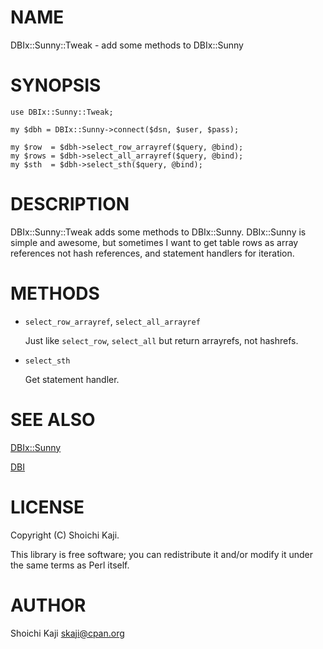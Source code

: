 # NAME

DBIx::Sunny::Tweak - add some methods to DBIx::Sunny

# SYNOPSIS

    use DBIx::Sunny::Tweak;

    my $dbh = DBIx::Sunny->connect($dsn, $user, $pass);

    my $row  = $dbh->select_row_arrayref($query, @bind);
    my $rows = $dbh->select_all_arrayref($query, @bind);
    my $sth  = $dbh->select_sth($query, @bind);

# DESCRIPTION

DBIx::Sunny::Tweak adds some methods to DBIx::Sunny.
DBIx::Sunny is simple and awesome,
but sometimes I want to get table rows as
array references not hash references,
and statement handlers for iteration.

# METHODS

- `select_row_arrayref`, `select_all_arrayref`

    Just like `select_row`, `select_all` but return arrayrefs, not hashrefs.

- `select_sth`

    Get statement handler.

# SEE ALSO

[DBIx::Sunny](https://metacpan.org/pod/DBIx::Sunny)

[DBI](https://metacpan.org/pod/DBI)

# LICENSE

Copyright (C) Shoichi Kaji.

This library is free software; you can redistribute it and/or modify
it under the same terms as Perl itself.

# AUTHOR

Shoichi Kaji <skaji@cpan.org>
